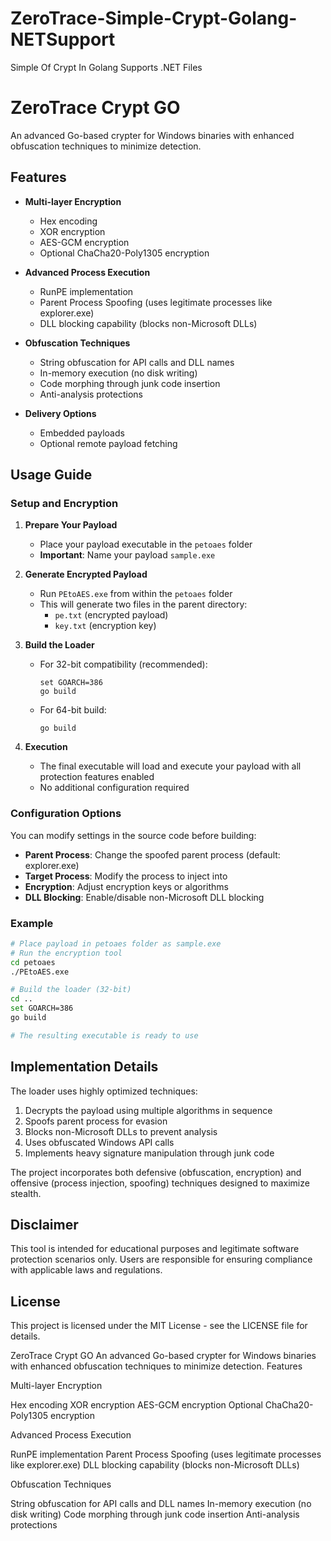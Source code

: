 # ZeroTrace-Simple-Crypt-Golang-NETSupport
Simple Of Crypt In Golang Supports .NET Files

# ZeroTrace Crypt GO

An advanced Go-based crypter for Windows binaries with enhanced obfuscation techniques to minimize detection.

## Features

- **Multi-layer Encryption**
  - Hex encoding
  - XOR encryption
  - AES-GCM encryption
  - Optional ChaCha20-Poly1305 encryption

- **Advanced Process Execution**
  - RunPE implementation
  - Parent Process Spoofing (uses legitimate processes like explorer.exe)
  - DLL blocking capability (blocks non-Microsoft DLLs)

- **Obfuscation Techniques**
  - String obfuscation for API calls and DLL names
  - In-memory execution (no disk writing)
  - Code morphing through junk code insertion
  - Anti-analysis protections

- **Delivery Options**
  - Embedded payloads
  - Optional remote payload fetching

## Usage Guide

### Setup and Encryption

1. **Prepare Your Payload**
   - Place your payload executable in the `petoaes` folder
   - **Important**: Name your payload `sample.exe`

2. **Generate Encrypted Payload**
   - Run `PEtoAES.exe` from within the `petoaes` folder
   - This will generate two files in the parent directory:
     - `pe.txt` (encrypted payload)
     - `key.txt` (encryption key)

3. **Build the Loader**
   - For 32-bit compatibility (recommended):
     ```
     set GOARCH=386
     go build
     ```
   - For 64-bit build:
     ```
     go build
     ```

4. **Execution**
   - The final executable will load and execute your payload with all protection features enabled
   - No additional configuration required

### Configuration Options

You can modify settings in the source code before building:

- **Parent Process**: Change the spoofed parent process (default: explorer.exe)
- **Target Process**: Modify the process to inject into
- **Encryption**: Adjust encryption keys or algorithms
- **DLL Blocking**: Enable/disable non-Microsoft DLL blocking

### Example

```bash
# Place payload in petoaes folder as sample.exe
# Run the encryption tool
cd petoaes
./PEtoAES.exe

# Build the loader (32-bit)
cd ..
set GOARCH=386
go build

# The resulting executable is ready to use
```

## Implementation Details

The loader uses highly optimized techniques:

1. Decrypts the payload using multiple algorithms in sequence
2. Spoofs parent process for evasion
3. Blocks non-Microsoft DLLs to prevent analysis
4. Uses obfuscated Windows API calls
5. Implements heavy signature manipulation through junk code

The project incorporates both defensive (obfuscation, encryption) and offensive (process injection, spoofing) techniques designed to maximize stealth.

## Disclaimer

This tool is intended for educational purposes and legitimate software protection scenarios only. Users are responsible for ensuring compliance with applicable laws and regulations.

## License

This project is licensed under the MIT License - see the LICENSE file for details.


ZeroTrace Crypt GO
An advanced Go-based crypter for Windows binaries with enhanced obfuscation techniques to minimize detection.
Features

Multi-layer Encryption

Hex encoding
XOR encryption
AES-GCM encryption
Optional ChaCha20-Poly1305 encryption


Advanced Process Execution

RunPE implementation
Parent Process Spoofing (uses legitimate processes like explorer.exe)
DLL blocking capability (blocks non-Microsoft DLLs)


Obfuscation Techniques

String obfuscation for API calls and DLL names
In-memory execution (no disk writing)
Code morphing through junk code insertion
Anti-analysis protections
